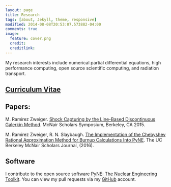 ```yaml
---
layout: page
title: Research
tags: [about, Jekyll, theme, responsive]
modified: 2014-08-08T20:53:07.573882-04:00
comments: true
image:
  feature: cover.png
  credit: 
  creditlink: 
---
```


My research interests include numerical partial differential equations, high performance computing, open source scientific computing, and radiation transport. 

## [Curriculum Vitae](MRZ_CV.pdf)

## Papers:

M. Ramirez Zweiger. [Shock Capturing by the Line-Based Discontinuous Galerkin Method](Marissa_LDG.pdf). McNair Scholars Symposium, Berkeley, CA 2015. 


M. Ramirez Zweiger, R. N. Slaybaugh. [The Implementation of the Chebyshev Rational Approximation Method for Burnup Calculations Into PyNE](McNair.pdf). The UC Berkeley McNair Scholars Journal, (2016). 

## Software

I contribute to the open source software [PyNE: The Nuclear Engineering
Toolkit](http://pyne.io).
You can view my pull requests via my [GitHub](https://github.com/mzweig)
account. 

